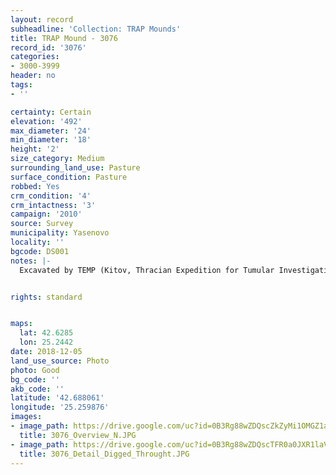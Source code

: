 ```yaml
---
layout: record
subheadline: 'Collection: TRAP Mounds'
title: TRAP Mound - 3076
record_id: '3076'
categories:
- 3000-3999
header: no
tags:
- ''

certainty: Certain
elevation: '492'
max_diameter: '24'
min_diameter: '18'
height: '2'
size_category: Medium
surrounding_land_use: Pasture
surface_condition: Pasture
robbed: Yes
crm_condition: '4'
crm_intactness: '3'
campaign: '2010'
source: Survey
municipality: Yasenovo
locality: ''
bgcode: DS001
notes: |-
  Excavated by TEMP (Kitov, Thracian Expedition for Tumular Investigations) in 1995.


rights: standard


maps:
  lat: 42.6285
  lon: 25.2442
date: 2018-12-05
land_use_source: Photo
photo: Good
bg_code: ''
akb_code: ''
latitude: '42.688061'
longitude: '25.259876'
images:
- image_path: https://drive.google.com/uc?id=0B3Rg88wZDQscZkZyMi1OMGZ1ams
  title: 3076_Overview_N.JPG
- image_path: https://drive.google.com/uc?id=0B3Rg88wZDQscTFR0a0JXR1laVEk
  title: 3076_Detail_Digged_Throught.JPG
---
```

